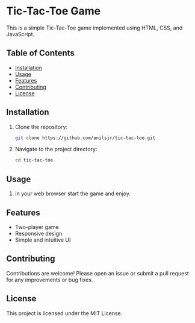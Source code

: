 # Tic-Tac-Toe Game

This is a simple Tic-Tac-Toe game implemented using HTML, CSS, and JavaScript.

## Table of Contents

- [Installation](#installation)
- [Usage](#usage)
- [Features](#features)
- [Contributing](#contributing)
- [License](#license)

## Installation

1. Clone the repository:
    ```sh
    git clone https://github.com/anilsjr/tic-tac-toe.git
    ```
2. Navigate to the project directory:
    ```sh
    cd tic-tac-toe
    ```

## Usage

1. in your web browser start the game and enjoy.

## Features

- Two-player game
- Responsive design
- Simple and intuitive UI

## Contributing

Contributions are welcome! Please open an issue or submit a pull request for any improvements or bug fixes.

## License

This project is licensed under the MIT License.